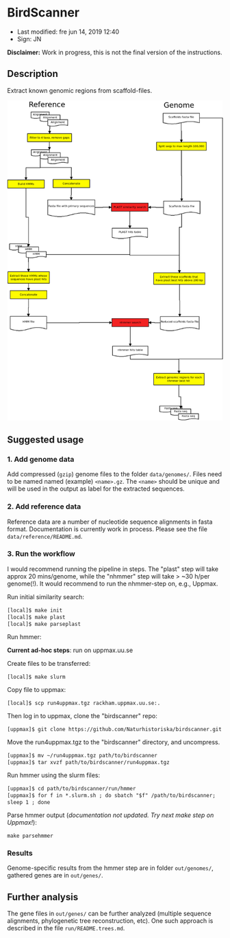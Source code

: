 # BirdScanner

- Last modified: fre jun 14, 2019  12:40
- Sign: JN

**Disclaimer:** Work in progress, this is not the final version of the instructions.

## Description

Extract known genomic regions from scaffold-files.

![Workflow](doc/workflow/Diagram1.png)

## Suggested usage

### 1. Add genome data

Add compressed (`gzip`) genome files to the folder `data/genomes/`.
Files need to be named named (example) `<name>.gz`. The `<name>` should
be unique and will be used in the output as label for the extracted
sequences.

### 2. Add reference data

Reference data are a number of nucleotide sequence alignments in fasta format.
Documentation is currently work in process.
Please see the file `data/reference/README.md`.

### 3. Run the workflow

I would recommend running the pipeline in steps. The "plast" step will
take approx 20 mins/genome, while the "nhmmer" step will take > ~30 h/per genome(!).
It would recommend to run the nhmmer-step on, e.g., Uppmax.

Run initial similarity search:

    [local]$ make init
    [local]$ make plast
    [local]$ make parseplast

Run hmmer:

**Current ad-hoc steps**: run on uppmax.uu.se

Create files to be transferred:

    [local]$ make slurm

Copy file to uppmax:

    [local]$ scp run4uppmax.tgz rackham.uppmax.uu.se:.

Then log in to uppmax, clone the "birdscanner" repo:

    [uppmax]$ git clone https://github.com/Naturhistoriska/birdscanner.git

Move the run4uppmax.tgz to the "birdscanner" directory, and uncompress.

    [uppmax]$ mv ~/run4uppmax.tgz path/to/birdscanner
    [uppmax]$ tar xvzf path/to/birdscanner/run4uppmax.tgz

Run hmmer using the slurm files:

    [uppmax]$ cd path/to/birdscanner/run/hmmer
    [uppmax]$ for f in *.slurm.sh ; do sbatch "$f" /path/to/birdscanner; sleep 1 ; done

Parse hmmer output (*documentation not updated. Try next make step on Uppmax!*):

    make parsehmmer

### Results

Genome-specific results from the hmmer step are in folder `out/genomes/`,
gathered genes are in `out/genes/`.

## Further analysis

The gene files in `out/genes/` can be further analyzed (multiple sequence alignments,
phylogenetic tree reconstruction, etc). One such approach is described in the file
`run/README.trees.md`.
